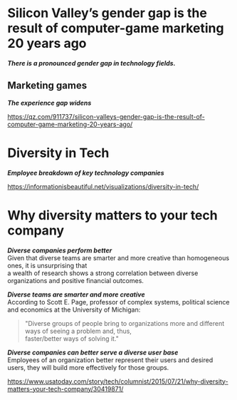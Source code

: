 # Silicon Valley’s gender gap is the result of computer-game marketing 20 years ago
_**There is a pronounced gender gap in technology fields.**_

## Marketing games
_**The experience gap widens**_

https://qz.com/911737/silicon-valleys-gender-gap-is-the-result-of-computer-game-marketing-20-years-ago/

# Diversity in Tech
_**Employee breakdown of key technology companies**_

https://informationisbeautiful.net/visualizations/diversity-in-tech/

# Why diversity matters to your tech company  
_**Diverse companies perform better**_  
Given that diverse teams are smarter and more creative than homogeneous ones, it is unsurprising that  
a wealth of research shows a strong correlation between diverse organizations and positive financial outcomes.

_**Diverse teams are smarter and more creative**_  
According to Scott E. Page, professor of complex systems, political science and economics at the University of Michigan:
>"Diverse groups of people bring to organizations more and different ways of seeing a problem and, thus,   
faster/better ways of solving it."

_**Diverse companies can better serve a diverse user base**_   
Employees of an organization better represent their users and desired users, they will build more effectively for those groups. 

https://www.usatoday.com/story/tech/columnist/2015/07/21/why-diversity-matters-your-tech-company/30419871/
